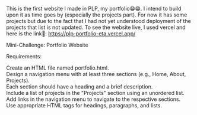 This is the first website I made in PLP, my portfolio😁😁. I intend to build upon it as time goes by (especially the projects part). For now it has some projects but due to the fact that I had not yet understood deployment of the projects that list is not updated.
To see the website live, I used vercel and here is the link🎯: https://plp-portfolio-eta.vercel.app/

Mini-Challenge: Portfolio Website

Requirements:

Create an HTML file named portfolio.html.<br>
Design a navigation menu with at least three sections (e.g., Home, About, Projects).<br>
Each section should have a heading and a brief description.<br>
Include a list of projects in the "Projects" section using an unordered list.<br>
Add links in the navigation menu to navigate to the respective sections.<br>
Use appropriate HTML tags for headings, paragraphs, and lists.
